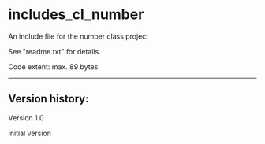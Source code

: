 # includes_cl_number
An include file for the number class project

See "readme.txt" for details.

Code extent: max. 89 bytes.

----

Version history:
----------------

Version 1.0

Initial version

